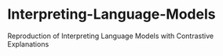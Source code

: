 # Interpreting-Language-Models
Reproduction of Interpreting Language Models with Contrastive Explanations
